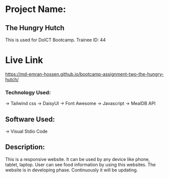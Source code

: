 # Project Name:
## The Hungry Hutch
This is used for DoICT Bootcamp. Trainee ID: 44

# Live Link
https://md-emran-hossen.github.io/bootcamp-assignment-two-the-hungry-hutch/

### Technology Used:
-> Tailwind css
-> DaisyUI
-> Font Awesome
-> Javascript
-> MealDB API

## Software Used:

-> Visual Stdio Code
## Description: 
This is a responsive website. It can be used by any device like phone, tablet, laptop. User can see food information by using this websites. 
The website is in developing phase. Continuously it will be updating.
